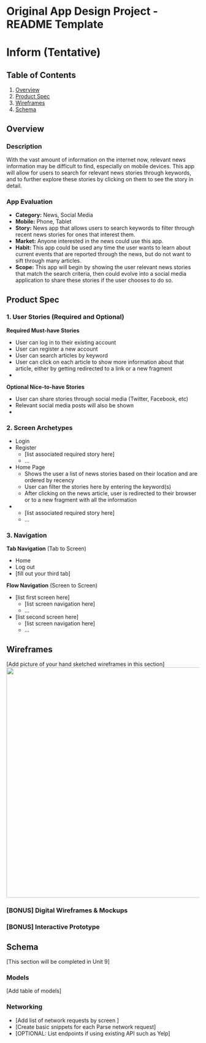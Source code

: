 Original App Design Project - README Template
===

# Inform (Tentative)

## Table of Contents
1. [Overview](#Overview)
1. [Product Spec](#Product-Spec)
1. [Wireframes](#Wireframes)
2. [Schema](#Schema)

## Overview
### Description
With the vast amount of information on the internet now, relevant news information may be difficult to find, especially on mobile devices. This app will allow for users to search for relevant news stories through keywords, and to further explore these stories by clicking on them to see the story in detail. 

### App Evaluation
- **Category:** News, Social Media
- **Mobile:** Phone, Tablet
- **Story:** News app that allows users to search keywords to filter through recent news stories for ones that interest them.
- **Market:** Anyone interested in the news could use this app.
- **Habit:** This app could be used any time the user wants to learn about current events that are reported through the news, but do not want to sift through many articles.
- **Scope:** This app will begin by showing the user relevant news stories that match the search criteria, then could evolve into a social media application to share these stories if the user chooses to do so.

## Product Spec

### 1. User Stories (Required and Optional)

**Required Must-have Stories**

* User can log in to their existing account
* User can register a new account
* User can search articles by keyword
* User can click on each article to show more information about that article, either by getting redirected to a link or a new fragment
* 

**Optional Nice-to-have Stories**

* User can share stories through social media (Twitter, Facebook, etc)
* Relevant social media posts will also be shown
* 

### 2. Screen Archetypes

* Login
* Register
   * [list associated required story here]
   * ...
* Home Page
   * Shows the user a list of news stories based on their location and are ordered by recency
   * User can filter the stories here by entering the keyword(s)
   * After clicking on the news article, user is redirected to their browser or to a new fragment with all the information
* 
   * [list associated required story here]
   * ...

### 3. Navigation

**Tab Navigation** (Tab to Screen)

* Home
* Log out
* [fill out your third tab]

**Flow Navigation** (Screen to Screen)

* [list first screen here]
   * [list screen navigation here]
   * ...
* [list second screen here]
   * [list screen navigation here]
   * ...

## Wireframes
[Add picture of your hand sketched wireframes in this section]
<img src="YOUR_WIREFRAME_IMAGE_URL" width=600>

### [BONUS] Digital Wireframes & Mockups

### [BONUS] Interactive Prototype

## Schema 
[This section will be completed in Unit 9]
### Models
[Add table of models]
### Networking
- [Add list of network requests by screen ]
- [Create basic snippets for each Parse network request]
- [OPTIONAL: List endpoints if using existing API such as Yelp]
